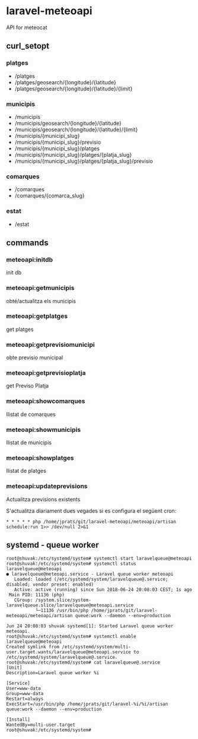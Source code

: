 # laravel-meteoapi

API for meteocat

## curl_setopt

### platges

* /platges
* /platges/geosearch/{longitude}/{latitude}
* /platges/geosearch/{longitude}/{latitude}/{limit}

### municipis

* /municipis
* /municipis/geosearch/{longitude}/{latitude}
* /municipis/geosearch/{longitude}/{latitude}/{limit}
* /municipis/{municipi_slug}
* /municipis/{municipi_slug}/previsio
* /municipis/{municipi_slug}/platges
* /municipis/{municipi_slug}/platges/{platja_slug}
* /municipis/{municipi_slug}/platges/{platja_slug}/previsio

### comarques

* /comarques
* /comarques/{comarca_slug}

### estat

* /estat

## commands

### meteoapi:initdb
init db

### meteoapi:getmunicipis
obté/actualitza els municipis

### meteoapi:getplatges
get platges

### meteoapi:getprevisiomunicipi
obte previsio municipal

### meteoapi:getprevisioplatja
get Previso Platja

### meteoapi:showcomarques
llistat de comarques

### meteoapi:showmunicipis
llistat de municipis

### meteoapi:showplatges
llistat de platges

### meteoapi:updateprevisions
Actualitza previsions existents

S'actualitza diariament dues vegades si es configura el següent cron:

```
* * * * * php /home/jprats/git/laravel-meteoapi/meteoapi/artisan schedule:run 1>> /dev/null 2>&1
```


## systemd - queue worker

```
root@shuvak:/etc/systemd/system# systemctl start laravelqueue@meteoapi
root@shuvak:/etc/systemd/system# systemctl status laravelqueue@meteoapi
● laravelqueue@meteoapi.service - Laravel queue worker meteoapi
   Loaded: loaded (/etc/systemd/system/laravelqueue@.service; disabled; vendor preset: enabled)
   Active: active (running) since Sun 2018-06-24 20:08:03 CEST; 1s ago
 Main PID: 11136 (php)
   CGroup: /system.slice/system-laravelqueue.slice/laravelqueue@meteoapi.service
           └─11136 /usr/bin/php /home/jprats/git/laravel-meteoapi/meteoapi/artisan queue:work --daemon --env=production

Jun 24 20:08:03 shuvak systemd[1]: Started Laravel queue worker meteoapi.
root@shuvak:/etc/systemd/system# systemctl enable laravelqueue@meteoapi
Created symlink from /etc/systemd/system/multi-user.target.wants/laravelqueue@meteoapi.service to /etc/systemd/system/laravelqueue@.service.
root@shuvak:/etc/systemd/system# cat laravelqueue@.service
[Unit]
Description=Laravel queue worker %i

[Service]
User=www-data
Group=www-data
Restart=always
ExecStart=/usr/bin/php /home/jprats/git/laravel-%i/%i/artisan queue:work --daemon --env=production

[Install]
WantedBy=multi-user.target
root@shuvak:/etc/systemd/system#
```
